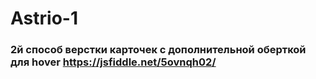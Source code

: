 # Astrio-1 
### 2й способ верстки карточек с дополнительной оберткой для hover https://jsfiddle.net/5ovnqh02/
